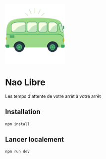 <img src="public/android-chrome-192x192.png">

# Nao Libre

Les temps d'attente de votre arrêt à votre arrêt

## Installation

```sh
npm install
```

## Lancer localement

```sh
npm run dev
```
